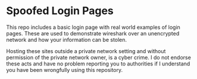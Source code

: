 # Spoofed Login Pages
This repo includes a basic login page with real world examples of login pages.
These are used to demonstrate wireshark over an unencrypted network and how your information can be stolen.

Hosting these sites outside a private network setting and without permission of the private network owner, is a cyber crime. I do not endorse these acts and have no problem reporting you to authorities if I understand you have been wrongfully using this repository.
